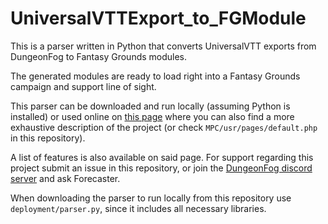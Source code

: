 # UniversalVTTExport_to_FGModule

This is a parser written in Python that converts UniversalVTT exports from DungeonFog to Fantasy Grounds modules.

The generated modules are ready to load right into a Fantasy Grounds campaign and support line of sight.

This parser can be downloaded and run locally (assuming Python is installed) or used online on [this page](https://towerofawesome.org/df2uvtt/) where you can also find a more exhaustive description of the project (or check `MPC/usr/pages/default.php` in this repository).

A list of features is also available on said page. For support regarding this project submit an issue in this repository, or join the [DungeonFog discord server](https://dungeonfog.com/discord) and ask Forecaster.

When downloading the parser to run locally from this repository use `deployment/parser.py`, since it includes all necessary libraries.